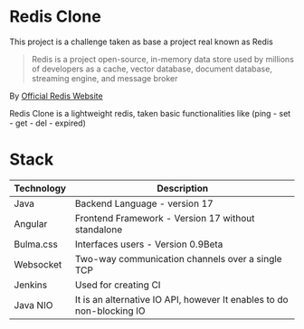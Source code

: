 # Redis Clone

This project is a challenge taken as base a project real known as Redis  

> Redis is a project open-source, in-memory data store used by millions of developers as a cache, vector database, document database, streaming engine, and message broker

 By [Official Redis Website](https://redis.io/) 


Redis Clone is a lightweight redis, taken basic functionalities like (ping - set - get - del - expired)

# Stack 

| Technology | Description                                                           |
|------------|-----------------------------------------------------------------------|
| Java       | Backend Language - version 17                                         |
| Angular    | Frontend Framework - Version 17 without standalone                    |
| Bulma.css  | Interfaces users - Version 0.9Beta                                    |
| Websocket  | Two-way communication channels over a single TCP                      |
| Jenkins    | Used for creating CI                                                  |
| Java NIO   | It is an alternative IO API, however It enables to do non-blocking IO |







